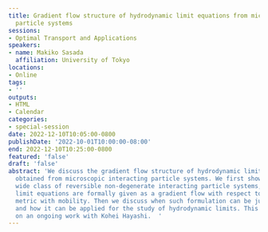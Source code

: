 ```yaml
---
title: Gradient flow structure of hydrodynamic limit equations from microscopic interacting
  particle systems
sessions:
- Optimal Transport and Applications
speakers:
- name: Makiko Sasada
  affiliation: University of Tokyo
locations:
- Online
tags:
- ''
outputs:
- HTML
- Calendar
categories:
- special-session
date: 2022-12-10T10:05:00-0800
publishDate: '2022-10-01T10:00:00-08:00'
end: 2022-12-10T10:25:00-0800
featured: 'false'
draft: 'false'
abstract: 'We discuss the gradient flow structure of hydrodynamic limit equations
  obtained from microscopic interacting particle systems. We first show that for a
  wide class of reversible non-degenerate interacting particle systems, their hydrodynamic
  limit equations are formally given as a gradient flow with respect to the Wasserstein
  metric with mobility. Then we discuss when such formulation can be justified rigorously,
  and how it can be applied for the study of hydrodynamic limits. This talk is based
  on an ongoing work with Kohei Hayashi.  '
---
```


